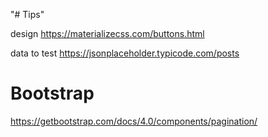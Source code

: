 "# Tips" 

design
https://materializecss.com/buttons.html

data to test
https://jsonplaceholder.typicode.com/posts

# Bootstrap

https://getbootstrap.com/docs/4.0/components/pagination/
